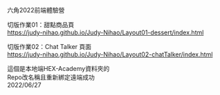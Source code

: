 六角2022前端體驗營
  
切版作業01：甜點商品頁  
https://judy-nihao.github.io/Judy-Nihao/Layout01-dessert/index.html  
  
切版作業02：Chat Talker 頁面  
https://judy-nihao.github.io/Judy-Nihao/Layout02-chatTalker/index.html    

這個是本地端HEX-Academy資料夾的  
Repo改名稱且重新綁定遠端成功  
2022/06/27
